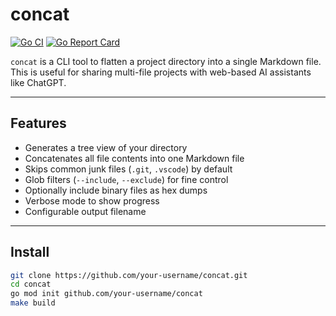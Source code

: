 # concat

[![Go CI](https://github.com/your-username/concat/actions/workflows/test.yml/badge.svg)](https://github.com/your-username/concat/actions/workflows/test.yml)
[![Go Report Card](https://goreportcard.com/badge/github.com/your-username/concat)](https://goreportcard.com/report/github.com/your-username/concat)

`concat` is a CLI tool to flatten a project directory into a single Markdown file.  
This is useful for sharing multi-file projects with web-based AI assistants like ChatGPT.

---

## Features
- Generates a tree view of your directory
- Concatenates all file contents into one Markdown file
- Skips common junk files (`.git`, `.vscode`) by default
- Glob filters (`--include`, `--exclude`) for fine control
- Optionally include binary files as hex dumps
- Verbose mode to show progress
- Configurable output filename

---

## Install
```bash
git clone https://github.com/your-username/concat.git
cd concat
go mod init github.com/your-username/concat
make build
